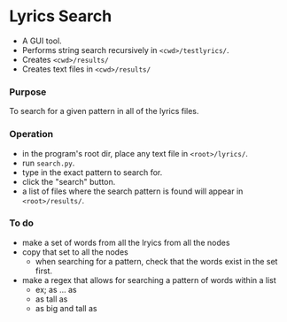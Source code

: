 # Lyrics Search

* A GUI tool. 
* Performs string search recursively in `<cwd>/testlyrics/`. 
* Creates `<cwd>/results/` 
* Creates text files in `<cwd>/results/`

### Purpose

To search for a given pattern in all of the lyrics files.

### Operation

* in the program's root dir, place any text file in `<root>/lyrics/`.
* run `search.py`.
* type in the exact pattern to search for.
* click the "search" button.
* a list of files where the search pattern is found will appear in `<root>/results/`.

### To do
* make a set of words from all the lryics from all the nodes
* copy that set to all the nodes
  * when searching for a pattern, check that the words exist in the set first.
* make a regex that allows for searching a pattern of words within a list
  * ex; as ... as
  * as tall as
  * as big and tall as

